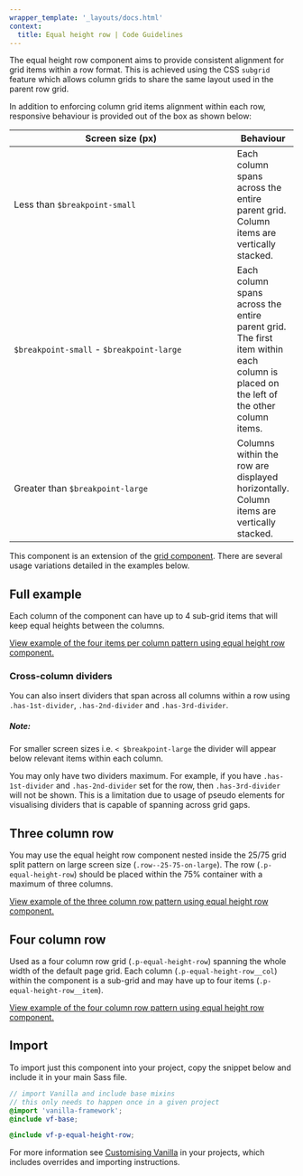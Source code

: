 ```yaml
---
wrapper_template: '_layouts/docs.html'
context:
  title: Equal height row | Code Guidelines
---
```


The equal height row component aims to provide consistent alignment for grid items within a row format. This is achieved using the CSS `subgrid` feature which allows column grids to share the same layout used in the parent row grid.

In addition to enforcing column grid items alignment within each row, responsive behaviour is provided out of the box as shown below:

<table>
  <thead>
    <tr>
      <th style="width: 50ch">Screen size (px)</th>
      <th>Behaviour</th>
    </tr>
  </thead>
  <tbody>
    <tr>
      <td>Less than <code>$breakpoint-small</code></td>
      <td>Each column spans across the entire parent grid. Column items are vertically stacked.</td>
    </tr>
    <tr>
      <td><code>$breakpoint-small</code> - <code>$breakpoint-large</code></td>
      <td>Each column spans across the entire parent grid. The first item within each column is placed on the left of the other column items.</td>
    </tr>
    <tr>
      <td>Greater than <code>$breakpoint-large</code></td>
      <td>Columns within the row are displayed horizontally. Column items are vertically stacked.</td>
    </tr>
  </tbody>
</table>

This component is an extension of the [grid component](/docs/patterns/grid). There are several usage variations detailed in the examples below.

## Full example

Each column of the component can have up to 4 sub-grid items that will keep equal heights between the columns.

<div class="embedded-example"><a href="/docs/examples/patterns/equal-height-row/4-items-per-column/" class="js-example">
View example of the four items per column pattern using equal height row component.
</a></div>

### Cross-column dividers

You can also insert dividers that span across all columns within a row using `.has-1st-divider`, `.has-2nd-divider` and `.has-3rd-divider`.

<div class="p-notification--information">
  <div class="p-notification__content">
    <h5 class="p-notification__title">Note:</h5>
    <p class="p-notification__message">For smaller screen sizes i.e. <code>< $breakpoint-large</code> the divider will appear below relevant items within each column.</p>
  </div>
</div>

<div class="p-notification--caution">
  <div class="p-notification__content">
    <p class="p-notification__message">You may only have two dividers maximum. For example, if you have <code>.has-1st-divider</code> and <code>.has-2nd-divider</code> set for the row, then <code>.has-3rd-divider</code> will not be shown. This is a limitation due to usage of pseudo elements for visualising dividers that is capable of spanning across grid gaps.</p>
  </div>
</div>

## Three column row

You may use the equal height row component nested inside the 25/75 grid split pattern on large screen size (`.row--25-75-on-large`). The row (`.p-equal-height-row`) should be placed within the 75% container with a maximum of three columns.

<div class="embedded-example"><a href="/docs/examples/patterns/equal-height-row/3-column-row/" class="js-example">
View example of the three column row pattern using equal height row component.
</a></div>

## Four column row

Used as a four column row grid (`.p-equal-height-row`) spanning the whole width of the default page grid. Each column (`.p-equal-height-row__col`) within the component is a sub-grid and may have up to four items (`.p-equal-height-row__item`).

<div class="embedded-example"><a href="/docs/examples/patterns/equal-height-row/default/" class="js-example">
View example of the four column row pattern using equal height row component.
</a></div>

## Import

To import just this component into your project, copy the snippet below and include it in your main Sass file.

```scss
// import Vanilla and include base mixins
// this only needs to happen once in a given project
@import 'vanilla-framework';
@include vf-base;

@include vf-p-equal-height-row;
```

For more information see [Customising Vanilla](/docs/customising-vanilla/) in your projects, which includes overrides and importing instructions.
